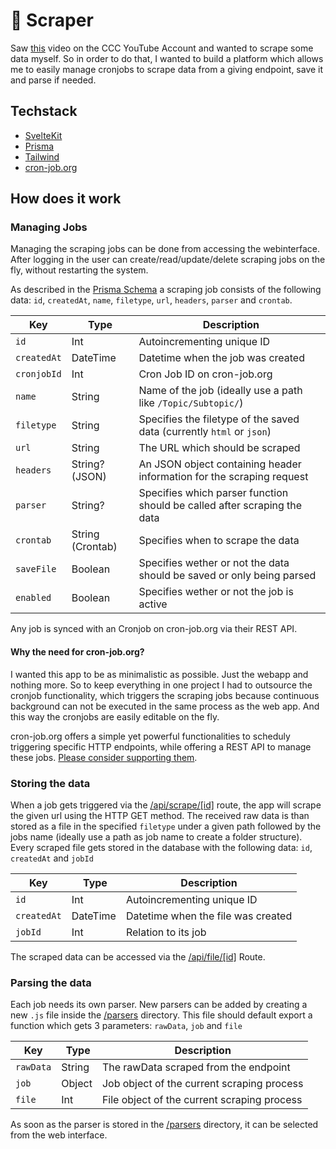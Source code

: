 # 👀 Scraper

Saw [this](https://www.dkriesel.com/spiegelmining) video on the CCC YouTube Account and wanted to scrape some data myself. So in order to do that, I wanted to build a platform which allows me to easily manage cronjobs to scrape data from a giving endpoint, save it and parse if needed.

## Techstack
-   [SvelteKit](https://kit.svelte.dev/)
-   [Prisma](https://www.prisma.io/)
-   [Tailwind](https://tailwindcss.com/)
-   [cron-job.org](https://cron-job.org/)

## How does it work

### Managing Jobs
Managing the scraping jobs can be done from accessing the webinterface. After logging in the user can create/read/update/delete scraping jobs on the fly, without restarting the system. 

As described in the [Prisma Schema](https://github.com/redii/scraper/blob/main/prisma/schema.prisma) a scraping job consists of the following data: `id`, `createdAt`, `name`, `filetype`, `url`, `headers`, `parser` and `crontab`.

| Key | Type | Description |
| --- | --- | --- |
| `id` | Int | Autoincrementing unique ID |
| `createdAt` | DateTime | Datetime when the job was created |
| `cronjobId` | Int | Cron Job ID on cron-job.org |
| `name` | String | Name of the job (ideally use a path like `/Topic/Subtopic/`) |
| `filetype` | String | Specifies the filetype of the saved data (currently `html` or `json`) |
| `url` | String | The URL which should be scraped |
| `headers` | String? (JSON) | An JSON object containing header information for the scraping request |
| `parser` | String? | Specifies which parser function should be called after scraping the data |
| `crontab` | String (Crontab) | Specifies when to scrape the data |
| `saveFile` | Boolean | Specifies wether or not the data should be saved or only being parsed |
| `enabled` | Boolean | Specifies wether or not the job is active |

Any job is synced with an Cronjob on cron-job.org via their REST API.

#### Why the need for cron-job.org?
I wanted this app to be as minimalistic as possible. Just the webapp and nothing more. So to keep everything in one project I had to outsource the cronjob functionality, which triggers the scraping jobs because continuous background can not be executed in the same process as the web app. And this way the cronjobs are easily editable on the fly.

cron-job.org offers a simple yet powerful functionalities to scheduly triggering specific HTTP endpoints, while offering a REST API to manage these jobs. [Please consider supporting them](https://cron-job.org/).

### Storing the data
When a job gets triggered via the [/api/scrape/[id]](https://github.com/redii/scraper/blob/main/src/routes/api/scrape/%5Bid%5D/%2Bserver.js) route, the app will scrape the given url using the HTTP GET method. The received raw data is than stored as a file in the specified `filetype` under a given path followed by the jobs name (ideally use a path as job name to create a folder structure). Every scraped file gets stored in the database with the following data: `id`, `createdAt` and `jobId`

| Key | Type | Description |
| --- | --- | --- |
| `id` | Int | Autoincrementing unique ID |
| `createdAt` | DateTime | Datetime when the file was created |
| `jobId` | Int | Relation to its job |

The scraped data can be accessed via the [/api/file/[id]](https://github.com/redii/scraper/blob/main/src/routes/api/file/%5Bid%5D/%2Bserver.js) Route.

### Parsing the data
Each job needs its own parser. New parsers can be added by creating a new `.js` file inside the [/parsers](https://github.com/redii/scraper/tree/main/parsers) directory. This file should default export a function which gets 3 parameters: `rawData`, `job` and `file`

| Key | Type | Description |
| --- | --- | --- |
| `rawData` | String | The rawData scraped from the endpoint |
| `job` | Object | Job object of the current scraping process |
| `file` | Int | File object of the current scraping process |

As soon as the parser is stored in the [/parsers](https://github.com/redii/scraper/tree/main/parsers) directory, it can be selected from the web interface.
